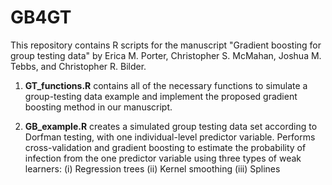 # GB4GT

This repository contains R scripts for the manuscript "Gradient boosting for group testing data" by Erica M. Porter, Christopher S. McMahan, Joshua M. Tebbs, and Christopher R. Bilder.  

1. <b>GT_functions.R</b> contains all of the necessary functions to simulate a group-testing data example and implement the proposed gradient boosting method in our manuscript.

2. <b>GB_example.R</b> creates a simulated group testing data set according to Dorfman testing, with one individual-level predictor variable.  Performs cross-validation and gradient boosting to estimate the probability of infection from the one predictor variable using three types of weak learners:
	(i) Regression trees
	(ii) Kernel smoothing
	(iii) Splines
